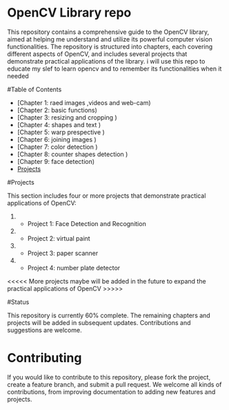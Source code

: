 # OpenCV Library repo

This repository contains a comprehensive guide to the OpenCV library, aimed at helping me understand and utilize its powerful computer vision functionalities.
The repository is structured into chapters, each covering different aspects of OpenCV, and includes several projects that demonstrate practical applications of the library.
i will use this repo to educate my slef to learn opencv and to remember  its functionalities when it needed

#Table of Contents

- [Chapter 1: raed images ,videos and web-cam)
- [Chapter 2: basic functions)
- [Chapter 3: resizing and cropping )
- [Chapter 4: shapes and text )
- [Chapter 5: warp prespective )
- [Chapter 6: joining images )
- [Chapter 7: color detection )
- [Chapter 8: counter shapes detection )
- [Chapter 9: face detection)
- [Projects](#projects)

#Projects

This section includes four or more projects that demonstrate practical applications of OpenCV:

1. * Project 1: Face Detection and Recognition 
      

2. * Project 2: virtual paint
      

3. * Project 3: paper scanner
      

4. * Project 4: number plate detector
      

<<<<< More projects maybe will be added in the future to expand the practical applications of OpenCV >>>>>

#Status

This repository is currently 60% complete. The remaining chapters and projects will be added in subsequent updates. Contributions and suggestions are welcome.

# Contributing

If you would like to contribute to this repository, please fork the project, create a feature branch, and submit a pull request. We welcome all kinds of contributions,
from improving documentation to adding new features and projects.
 


